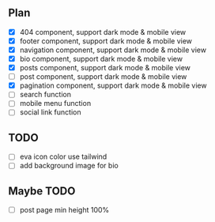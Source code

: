 ## Plan

- [x] 404 component, support dark mode & mobile view
- [x] footer component, support dark mode & mobile view
- [x] navigation component, support dark mode & mobile view
- [x] bio component, support dark mode & mobile view
- [x] posts component, support dark mode & mobile view
- [ ] post component, support dark mode & mobile view
- [x] pagination component, support dark mode & mobile view
- [ ] search function
- [ ] mobile menu function
- [ ] social link function

## TODO

- [ ] eva icon color use tailwind
- [ ] add background image for bio

## Maybe TODO

- [ ] post page min height 100%
